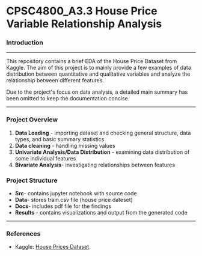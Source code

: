 # CPSC4800_A3.3 House Price Variable Relationship Analysis
### Introduction
___
This repository contains a brief EDA of the House Price Dataset from Kaggle. The aim of this project is to mainly provide a few examples of data distribution between quantitative and qualitative variables and analyze the relationship between different features. 

Due to the project's focus on data analysis, a detailed main summary has been omitted to keep the documentation concise.
___
### Project Overview
1. **Data Loading** - importing dataset and checking general structure, data types, and basic summary statistics
2. **Data cleaning** - handling missing values
3. **Univariate Analysis/Data Distribution** - examining data distribution of some individual features
4. **Bivariate Analysis**- investigating relationships between features
### Project Structure

* **Src**- contains jupyter notebook with source code
* **Data**- stores train.csv file (house price dateset)
* **Docs**- includes pdf file for the findings
* **Results** - contains visualizations and output from the generated code
___
### References
* Kaggle: [House Prices Dataset](https://www.kaggle.com/competitions/house-prices-advanced-regression-techniques/data?select=train.csv)